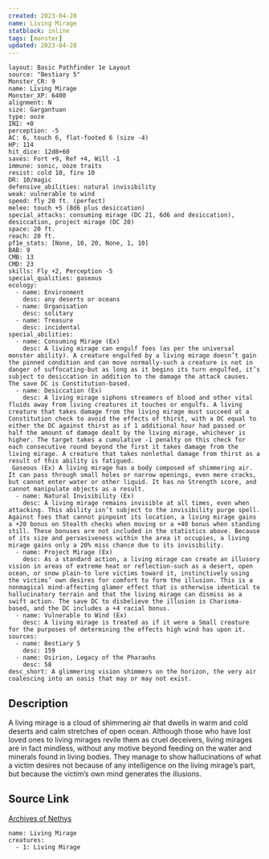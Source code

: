 ```yaml
---
created: 2023-04-28
name: Living Mirage
statblock: inline
tags: [monster]
updated: 2023-04-28
---
```

```statblock
layout: Basic Pathfinder 1e Layout
source: "Bestiary 5"
Monster_CR: 9
name: Living Mirage
Monster_XP: 6400
alignment: N
size: Gargantuan
type: ooze
INI: +0
perception: -5
AC: 6, touch 6, flat-footed 6 (size -4)
HP: 114
hit_dice: 12d8+60
saves: Fort +9, Ref +4, Will -1
immune: sonic, ooze traits
resist: cold 10, fire 10
DR: 10/magic
defensive_abilities: natural invisibility
weak: vulnerable to wind
speed: fly 20 ft. (perfect)
melee: touch +5 (8d6 plus desiccation)
special_attacks: consuming mirage (DC 21, 6d6 and desiccation), desiccation, project mirage (DC 20)
space: 20 ft.
reach: 20 ft.
pf1e_stats: [None, 10, 20, None, 1, 10]
BAB: 9
CMB: 13
CMD: 23
skills: Fly +2, Perception -5
special_qualities: gaseous
ecology:
  - name: Environment
    desc: any deserts or oceans
  - name: Organisation
    desc: solitary
  - name: Treasure
    desc: incidental
special_abilities:
  - name: Consuming Mirage (Ex)
    desc: A living mirage can engulf foes (as per the universal monster ability). A creature engulfed by a living mirage doesn’t gain the pinned condition and can move normally-such a creature is not in danger of suffocating-but as long as it begins its turn engulfed, it’s subject to desiccation in addition to the damage the attack causes. The save DC is Constitution-based.
  - name: Desiccation (Ex)
    desc: A living mirage siphons streamers of blood and other vital fluids away from living creatures it touches or engulfs. A living creature that takes damage from the living mirage must succeed at a Constitution check to avoid the effects of thirst, with a DC equal to either the DC against thirst as if 1 additional hour had passed or half the amount of damage dealt by the living mirage, whichever is higher. The target takes a cumulative -1 penalty on this check for each consecutive round beyond the first it takes damage from the living mirage. A creature that takes nonlethal damage from thirst as a result of this ability is fatigued.
 Gaseous (Ex) A living mirage has a body composed of shimmering air. It can pass through small holes or narrow openings, even mere cracks, but cannot enter water or other liquid. It has no Strength score, and cannot manipulate objects as a result.
  - name: Natural Invisibility (Ex)
    desc: A living mirage remains invisible at all times, even when attacking. This ability isn’t subject to the invisibility purge spell. Against foes that cannot pinpoint its location, a living mirage gains a +20 bonus on Stealth checks when moving or a +40 bonus when standing still. These bonuses are not included in the statistics above. Because of its size and pervasiveness within the area it occupies, a living mirage gains only a 20% miss chance due to its invisibility.
  - name: Project Mirage (Ex)
    desc: As a standard action, a living mirage can create an illusory vision in areas of extreme heat or reflection-such as a desert, open ocean, or snow plain-to lure victims toward it, instinctively using the victims’ own desires for comfort to form the illusion. This is a nonmagical mind-affecting glamer effect that is otherwise identical to hallucinatory terrain and that the living mirage can dismiss as a swift action. The save DC to disbelieve the illusion is Charisma-based, and the DC includes a +4 racial bonus.
  - name: Vulnerable to Wind (Ex)
    desc: A living mirage is treated as if it were a Small creature for the purposes of determining the effects high wind has upon it.
sources:
  - name: Bestiary 5
    desc: 159
  - name: Osirion, Legacy of the Pharaohs
    desc: 58
desc_short: A glimmering vision shimmers on the horizon, the very air coalescing into an oasis that may or may not exist.
```
## Description
A living mirage is a cloud of shimmering air that dwells in warm and cold deserts and calm stretches of open ocean. Although those who have lost loved ones to living mirages revile them as cruel deceivers, living mirages are in fact mindless, without any motive beyond feeding on the water and minerals found in living bodies. They manage to show hallucinations of what a victim desires not because of any intelligence on the living mirage’s part, but because the victim’s own mind generates the illusions.
## Source Link
[Archives of Nethys](https://aonprd.com/MonsterDisplay.aspx?ItemName=Living%20Mirage)
```encounter-table
name: Living Mirage
creatures:
  - 1: Living Mirage
```
